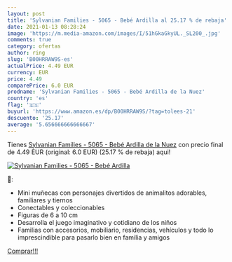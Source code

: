 ```yaml
---
layout: post
title: 'Sylvanian Families - 5065 - Bebé Ardilla al 25.17 % de rebaja'
date: 2021-01-13 08:28:24
image: 'https://m.media-amazon.com/images/I/51hGkaGkyUL._SL200_.jpg'
comments: true
category: ofertas
author: ring
slug: 'B00HRRAW9S-es'
actualPrice: 4.49 EUR
currency: EUR
price: 4.49
comparePrice: 6.0 EUR
prodname: 'Sylvanian Families - 5065 - Bebé Ardilla de la Nuez'
country: 'es'
flag: '🇪🇸'
buyurl: 'https://www.amazon.es/dp/B00HRRAW9S/?tag=tolees-21'
descuento: '25.17'
average: '5.656666666666667'
---
```


Tienes [Sylvanian Families - 5065 - Bebé Ardilla de la Nuez](https://www.amazon.es/dp/B00HRRAW9S/?tag=tolees-21) con precio final de  4.49 EUR (original: 6.0 EUR) (25.17 %  de rebaja) aqui!

[![Sylvanian Families - 5065 - Bebé Ardilla](https://m.media-amazon.com/images/I/51hGkaGkyUL._SL200_.jpg)](https://www.amazon.es/dp/B00HRRAW9S/?tag=tolees-21)

🔎:

- Mini muñecas con personajes divertidos de animalitos adorables, familiares y tiernos
- Conectables y coleccionables
- Figuras de 6 a 10 cm
- Desarrolla el juego imaginativo y cotidiano de los niños
- Familias con accesorios, mobiliario, residencias, vehículos y todo lo imprescindible para pasarlo bien en familia y amigos

[Comprar!!!](https://www.amazon.es/dp/B00HRRAW9S/?tag=tolees-21)
